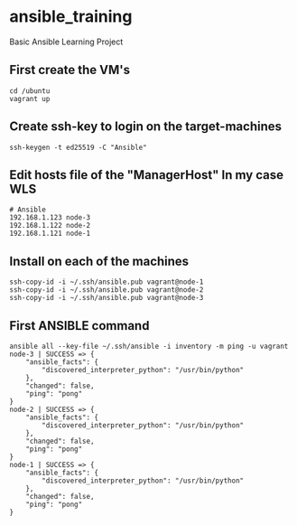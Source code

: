# ansible_training
Basic Ansible Learning Project

## First create the VM's
````
cd /ubuntu
vagrant up
````

## Create ssh-key to login on the target-machines
````
ssh-keygen -t ed25519 -C "Ansible"
````

## Edit hosts file of the "ManagerHost" In my case WLS
```
# Ansible
192.168.1.123 node-3
192.168.1.122 node-2
192.168.1.121 node-1
```

## Install on each of the machines
```
ssh-copy-id -i ~/.ssh/ansible.pub vagrant@node-1
ssh-copy-id -i ~/.ssh/ansible.pub vagrant@node-2
ssh-copy-id -i ~/.ssh/ansible.pub vagrant@node-3
```

## First ANSIBLE command
```
ansible all --key-file ~/.ssh/ansible -i inventory -m ping -u vagrant
node-3 | SUCCESS => {
    "ansible_facts": {
        "discovered_interpreter_python": "/usr/bin/python"
    },
    "changed": false,
    "ping": "pong"
}
node-2 | SUCCESS => {
    "ansible_facts": {
        "discovered_interpreter_python": "/usr/bin/python"
    },
    "changed": false,
    "ping": "pong"
}
node-1 | SUCCESS => {
    "ansible_facts": {
        "discovered_interpreter_python": "/usr/bin/python"
    },
    "changed": false,
    "ping": "pong"
}
```
